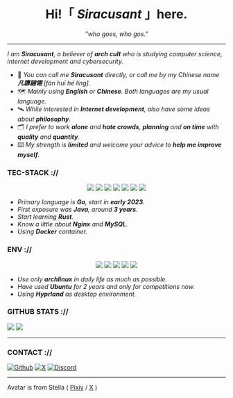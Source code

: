 

<div style="text-align: center;"><h1>Hi!「 <i>Siracusant </i>」here.</h1></div>
<div style="text-align: center;"><i>"who goes, who gos."</i></div> 

- - -

*I am **Siracusant**, a believer of ***arch cult*** who is studying computer science, internet development and cybersecurity.*

- 📡 *You can call me **Siracusant** directly, or call me by my Chinese name **凡隳翮翎** [fán huī hé líng].*
- 🗺️ *Mainly using **English** or **Chinese**. Both languages are my usual language.*
- 🛰️ *While interested in **Internet development**, also have some ideas about **philosophy**.*
- 🗂️ *I prefer to work **alone** and **hate crowds**, **planning** and **on time** with **quality** and **quantity**.*
- ⌨️ *My strength is **limited** and welcome your advice to **help me improve myself**.*


### TEC-STACK ://

<div align="center">
    <a href="https://go.dev/"><img src="https://img.shields.io/badge/go-00b1ff?style=for-the-badge&logo=go&logoColor=white" /></a>
    <a href="https://www.java.com/"><img src="https://img.shields.io/badge/java-c34c00?style=for-the-badge&logo=openjdk&logoColor=white" /></a>
    <a href="https://www.rust-lang.org/"><img src="https://img.shields.io/badge/Rust-000000?style=for-the-badge&logo=rust&logoColor=white" /></a>
    <a href="https://nginx.org/en/"><img src="https://img.shields.io/badge/nginx-009111?style=for-the-badge&logo=nginx&logoColor=white" /></a>
    <a href="https://www.mysql.com/"><img src="https://img.shields.io/badge/mysql-005868?style=for-the-badge&logo=mysql&logoColor=white" /></a>
    <a href="https://www.docker.com/"><img src="https://img.shields.io/badge/Docker-2CA5E0?style=for-the-badge&logo=docker&logoColor=white" /></a>
    <a href="https://git-scm.com/"><img src="https://img.shields.io/badge/GIT-E44C30?style=for-the-badge&logo=git&logoColor=white" /></a>

</div>

- *Primary language is **Go**, start in **early 2023**.*
- *First exposure was **Java**, around **3 years**.*
- *Start learning **Rust**.*
- *Know a little about **Nginx** and **MySQL**.*
- *Using **Docker** container.*


### ENV ://

<div align="center">
    <a href="https://archlinux.org/"><img src="https://img.shields.io/badge/arch-1793F1?style=for-the-badge&logo=arch-linux&logoColor=white" /></a>
    <a href="https://ubuntu.com/"><img src="https://img.shields.io/badge/ubuntu-F46D01?style=for-the-badge&logo=ubuntu&logoColor=white" /></a>
    <a href="https://www.mozilla.org/"><img src="https://img.shields.io/badge/Firefox-FF7139?style=for-the-badge&logo=Firefox-Browser&logoColor=white" /></a>
    <a href="https://alacritty.org/"><img src="https://img.shields.io/badge/Alacritty-393939?style=for-the-badge&logo=alacritty&logoColor=white" /></a>
    <a href="https://hyprland.org/"><img src="https://img.shields.io/badge/hyprland-22c2bc?style=for-the-badge&logo=hyprland&logoColor=white" /></a>

</div>

- *Use only **archlinux** in daily life as much as possible.*
- *Have used **Ubuntu** for 2 years and only for competitions now.*
- *Using **Hyprland** as desktop environment.*


### GITHUB STATS ://

![](https://github-readme-stats.vercel.app/api?username=Siracusant&show_icons=true&text_bold=false&bg_color=20242a&border_color=0000&title_color=fff&text_color=afbac4&icon_color=3190f3&ring_color=3190f3&border_radius=20)
![](https://github-readme-stats.vercel.app/api/top-langs/?username=Siracusant&layout=compact&bg_color=242930&border_color=0000&title_color=fff&text_color=afbac4&border_radius=20)

- - -

### CONTACT ://

[![Github](https://img.shields.io/badge/@Siracusant-000000?style=for-the-badge&logo=github&logoColor=white)](https://github.com/Siracusant)
[![X](https://img.shields.io/badge/@Siracusant-000000?style=for-the-badge&logo=x&logoColor=white)](https://x.com/Siracusant)
[![Discord](https://img.shields.io/badge/@Siracusant-000000?style=for-the-badge&logo=discord&logoColor=white)](https://discordapp.com/users/Siracusant)

- - -

Avatar is from Stella ( [Pixiv](https://www.pixiv.net/users/93273965) / [X](https://x.com/stella221125) )
